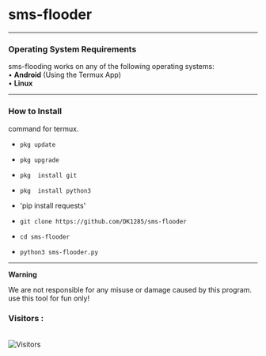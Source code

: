 # sms-flooder
------------------------------------------------------------------------

### Operating System Requirements

sms-flooding works on any of the following operating systems:<br>
• **Android** (Using the Termux App) <br>
• **Linux**  <br>


-------------------------------------------------------------------------

### How to Install 

command for termux.

* `pkg update`

* `pkg upgrade`

* `pkg  install git`

* `pkg  install python3`

*  'pip install requests'

* `git clone https://github.com/DK1285/sms-flooder`

* `cd sms-flooder`

* `python3 sms-flooder.py`



------------------------------------------------------------------------
**Warning**

We are not responsible for any misuse or damage caused by this program. use this tool for fun only!

<h3>Visitors :</h3>
<br>
<img src="https://profile-counter.glitch.me/DK1285/count.svg" alt="Visitors">
